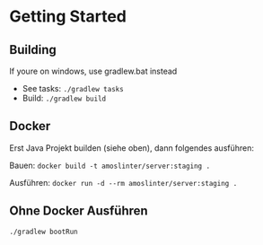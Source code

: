 # Getting Started


## Building
If youre on windows, use gradlew.bat instead
- See tasks: `./gradlew tasks`
- Build: `./gradlew build`

## Docker
Erst Java Projekt builden (siehe oben), dann folgendes ausführen:

Bauen: `docker build -t amoslinter/server:staging .`

Ausführen: `docker run -d --rm amoslinter/server:staging . `

## Ohne Docker Ausführen
```shell
./gradlew bootRun
```
